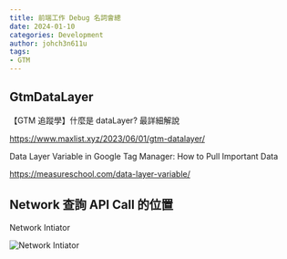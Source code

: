 ```yaml
---
title: 前端工作 Debug 名詞會總
date: 2024-01-10
categories: Development
author: johch3n611u
tags:
- GTM
---
```


## GtmDataLayer

【GTM 追蹤學】什麼是 dataLayer? 最詳細解說

https://www.maxlist.xyz/2023/06/01/gtm-datalayer/

Data Layer Variable in Google Tag Manager: How to Pull Important Data

https://measureschool.com/data-layer-variable/

## Network 查詢 API Call 的位置

Network Intiator

![Network Intiator](/assets/hexo/img/Intiator.png)
